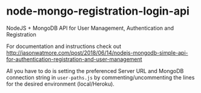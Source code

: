 # node-mongo-registration-login-api

NodeJS + MongoDB API for User Management, Authentication and Registration

For documentation and instructions check out http://jasonwatmore.com/post/2018/06/14/nodejs-mongodb-simple-api-for-authentication-registration-and-user-management

All you have to do is setting the preferenced Server URL and MongoDB connection string in  ```user-paths.js``` by commenting/uncommenting the lines for the desired environment (local/Heroku).
